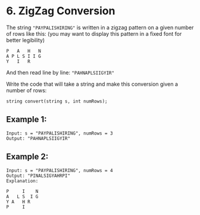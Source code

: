 #   6. ZigZag Conversion 
 The string `"PAYPALISHIRING"` is written in a zigzag pattern  on a given number of rows like this: (you may want to display this  pattern in a fixed font for better legibility) 

```
P   A   H   N
A P L S I I G
Y   I   R
```

And then read line by line: `"PAHNAPLSIIGYIR"`

Write the code that will take a string and make this conversion given a number of rows:

```
string convert(string s, int numRows);
```



## Example 1:
```
Input: s = "PAYPALISHIRING", numRows = 3
Output: "PAHNAPLSIIGYIR"
```
## Example 2:
```
Input: s = "PAYPALISHIRING", numRows = 4
Output: "PINALSIGYAHRPI"
Explanation:

P     I    N
A   L S  I G
Y A   H R
P     I
```

